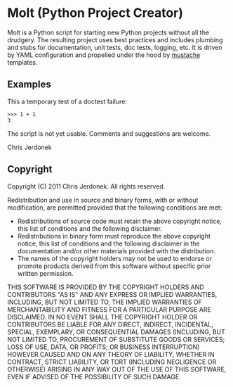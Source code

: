 Molt (Python Project Creator)
=============================

Molt is a Python script for starting new Python projects without all the
drudgery.  The resulting project uses best practices and includes
plumbing and stubs for documentation, unit tests, doc tests, logging, etc.
It is driven by YAML configuration and propelled under the hood
by [mustache](http://mustache.github.com/) templates.

Examples
--------

This a temporary test of a doctest failure:

    >>> 1 + 1
    3

The script is not yet usable.  Comments and suggestions are welcome.

Chris Jerdonek

Copyright
---------

Copyright (C) 2011 Chris Jerdonek. All rights reserved.

Redistribution and use in source and binary forms, with or without
modification, are permitted provided that the following conditions are met:

* Redistributions of source code must retain the above copyright notice,
  this list of conditions and the following disclaimer.
* Redistributions in binary form must reproduce the above copyright notice,
  this list of conditions and the following disclaimer in the documentation
  and/or other materials provided with the distribution.
* The names of the copyright holders may not be used to endorse or promote
  products derived from this software without specific prior written
  permission.

THIS SOFTWARE IS PROVIDED BY THE COPYRIGHT HOLDERS AND CONTRIBUTORS "AS IS"
AND ANY EXPRESS OR IMPLIED WARRANTIES, INCLUDING, BUT NOT LIMITED TO, THE
IMPLIED WARRANTIES OF MERCHANTABILITY AND FITNESS FOR A PARTICULAR PURPOSE
ARE DISCLAIMED. IN NO EVENT SHALL THE COPYRIGHT HOLDER OR CONTRIBUTORS BE
LIABLE FOR ANY DIRECT, INDIRECT, INCIDENTAL, SPECIAL, EXEMPLARY, OR
CONSEQUENTIAL DAMAGES (INCLUDING, BUT NOT LIMITED TO, PROCUREMENT OF
SUBSTITUTE GOODS OR SERVICES; LOSS OF USE, DATA, OR PROFITS; OR BUSINESS
INTERRUPTION) HOWEVER CAUSED AND ON ANY THEORY OF LIABILITY, WHETHER IN
CONTRACT, STRICT LIABILITY, OR TORT (INCLUDING NEGLIGENCE OR OTHERWISE)
ARISING IN ANY WAY OUT OF THE USE OF THIS SOFTWARE, EVEN IF ADVISED OF THE
POSSIBILITY OF SUCH DAMAGE.
